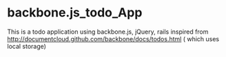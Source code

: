backbone.js_todo_App
====================

This is a todo application using backbone.js, jQuery, rails inspired from http://documentcloud.github.com/backbone/docs/todos.html ( which uses local storage)

